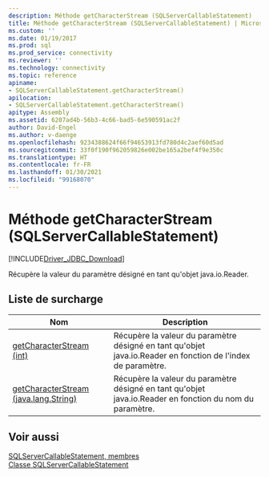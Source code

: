```yaml
---
description: Méthode getCharacterStream (SQLServerCallableStatement)
title: Méthode getCharacterStream (SQLServerCallableStatement) | Microsoft Docs
ms.custom: ''
ms.date: 01/19/2017
ms.prod: sql
ms.prod_service: connectivity
ms.reviewer: ''
ms.technology: connectivity
ms.topic: reference
apiname:
- SQLServerCallableStatement.getCharacterStream()
apilocation:
- SQLServerCallableStatement.getCharacterStream()
apitype: Assembly
ms.assetid: 6207ad4b-56b3-4c66-bad5-6e590591ac2f
author: David-Engel
ms.author: v-daenge
ms.openlocfilehash: 9234388624f66f94653913fd780d4c2aef60d5ad
ms.sourcegitcommit: 33f0f190f962059826e002be165a2bef4f9e350c
ms.translationtype: HT
ms.contentlocale: fr-FR
ms.lasthandoff: 01/30/2021
ms.locfileid: "99168070"
---
```

# <a name="getcharacterstream-method-sqlservercallablestatement"></a>Méthode getCharacterStream (SQLServerCallableStatement)
[!INCLUDE[Driver_JDBC_Download](../../../includes/driver_jdbc_download.md)]

  Récupère la valeur du paramètre désigné en tant qu'objet java.io.Reader.  
  
## <a name="overload-list"></a>Liste de surcharge  
  
|Nom|Description|  
|----------|-----------------|  
|[getCharacterStream &#40;int&#41;](../../../connect/jdbc/reference/getcharacterstream-int.md)|Récupère la valeur du paramètre désigné en tant qu'objet java.io.Reader en fonction de l'index de paramètre.|  
|[getCharacterStream &#40;java.lang.String&#41;](../../../connect/jdbc/reference/getcharacterstream-java-lang-string.md)|Récupère la valeur du paramètre désigné en tant qu'objet java.io.Reader en fonction du nom du paramètre.|  
  
## <a name="see-also"></a>Voir aussi  
 [SQLServerCallableStatement, membres](../../../connect/jdbc/reference/sqlservercallablestatement-members.md)   
 [Classe SQLServerCallableStatement](../../../connect/jdbc/reference/sqlservercallablestatement-class.md)  
  
  
